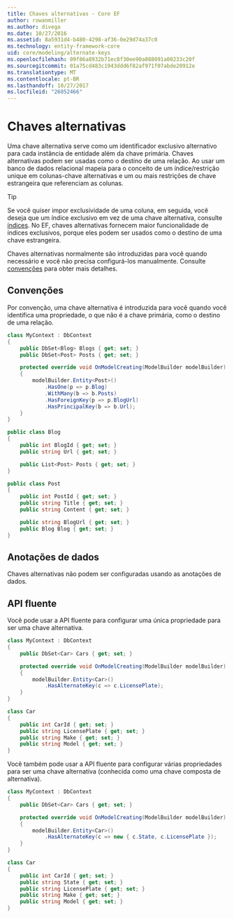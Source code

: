 ```yaml
---
title: Chaves alternativas - Core EF
author: rowanmiller
ms.author: divega
ms.date: 10/27/2016
ms.assetid: 8a5931d4-b480-4298-af36-0e29d74a37c0
ms.technology: entity-framework-core
uid: core/modeling/alternate-keys
ms.openlocfilehash: 09f86a8932b71ec8f30ee90a088091a00233c20f
ms.sourcegitcommit: 01a75cd483c1943ddd6f82af971f07abde20912e
ms.translationtype: MT
ms.contentlocale: pt-BR
ms.lasthandoff: 10/27/2017
ms.locfileid: "26052466"
---
```

# <a name="alternate-keys"></a>Chaves alternativas

Uma chave alternativa serve como um identificador exclusivo alternativo para cada instância de entidade além da chave primária. Chaves alternativas podem ser usadas como o destino de uma relação. Ao usar um banco de dados relacional mapeia para o conceito de um índice/restrição unique em colunas-chave alternativas e um ou mais restrições de chave estrangeira que referenciam as colunas.

> [!TIP]  
> Se você quiser impor exclusividade de uma coluna, em seguida, você deseja que um índice exclusivo em vez de uma chave alternativa, consulte [índices](indexes.md). No EF, chaves alternativas fornecem maior funcionalidade de índices exclusivos, porque eles podem ser usados como o destino de uma chave estrangeira.

Chaves alternativas normalmente são introduzidas para você quando necessário e você não precisa configurá-los manualmente. Consulte [convenções](#conventions) para obter mais detalhes.

## <a name="conventions"></a>Convenções

Por convenção, uma chave alternativa é introduzida para você quando você identifica uma propriedade, o que não é a chave primária, como o destino de uma relação.

<!-- [!code-csharp[Main](samples/core/Modeling/Conventions/Samples/AlternateKey.cs?highlight=12)] -->
``` csharp
class MyContext : DbContext
{
    public DbSet<Blog> Blogs { get; set; }
    public DbSet<Post> Posts { get; set; }

    protected override void OnModelCreating(ModelBuilder modelBuilder)
    {
        modelBuilder.Entity<Post>()
            .HasOne(p => p.Blog)
            .WithMany(b => b.Posts)
            .HasForeignKey(p => p.BlogUrl)
            .HasPrincipalKey(b => b.Url);
    }
}

public class Blog
{
    public int BlogId { get; set; }
    public string Url { get; set; }

    public List<Post> Posts { get; set; }
}

public class Post
{
    public int PostId { get; set; }
    public string Title { get; set; }
    public string Content { get; set; }

    public string BlogUrl { get; set; }
    public Blog Blog { get; set; }
}
```

## <a name="data-annotations"></a>Anotações de dados

Chaves alternativas não podem ser configuradas usando as anotações de dados.

## <a name="fluent-api"></a>API fluente

Você pode usar a API fluente para configurar uma única propriedade para ser uma chave alternativa.

<!-- [!code-csharp[Main](samples/core/Modeling/FluentAPI/Samples/AlternateKeySingle.cs?highlight=7,8)] -->
``` csharp
class MyContext : DbContext
{
    public DbSet<Car> Cars { get; set; }

    protected override void OnModelCreating(ModelBuilder modelBuilder)
    {
        modelBuilder.Entity<Car>()
            .HasAlternateKey(c => c.LicensePlate);
    }
}

class Car
{
    public int CarId { get; set; }
    public string LicensePlate { get; set; }
    public string Make { get; set; }
    public string Model { get; set; }
}
```

Você também pode usar a API fluente para configurar várias propriedades para ser uma chave alternativa (conhecida como uma chave composta de alternativa).

<!-- [!code-csharp[Main](samples/core/Modeling/FluentAPI/Samples/AlternateKeyComposite.cs?highlight=7,8)] -->
``` csharp
class MyContext : DbContext
{
    public DbSet<Car> Cars { get; set; }

    protected override void OnModelCreating(ModelBuilder modelBuilder)
    {
        modelBuilder.Entity<Car>()
            .HasAlternateKey(c => new { c.State, c.LicensePlate });
    }
}

class Car
{
    public int CarId { get; set; }
    public string State { get; set; }
    public string LicensePlate { get; set; }
    public string Make { get; set; }
    public string Model { get; set; }
}
```
